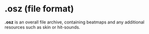 .osz (file format)
==================

**.osz** is an overall file archive, containing beatmaps and any additional resources such as skin or hit-sounds.
